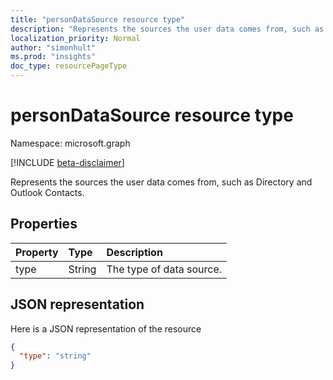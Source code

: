 ```yaml
---
title: "personDataSource resource type"
description: "Represents the sources the user data comes from, such as Directory and Outlook Contacts."
localization_priority: Normal
author: "simonhult"
ms.prod: "insights"
doc_type: resourcePageType
---
```


# personDataSource resource type

Namespace: microsoft.graph

[!INCLUDE [beta-disclaimer](../../includes/beta-disclaimer.md)]

Represents the sources the user data comes from, such as Directory and Outlook Contacts.

## Properties
| Property	   | Type	|Description|
|:---------------|:--------|:----------|
|type|String|The type of data source.|

## JSON representation

Here is a JSON representation of the resource

<!-- {
  "blockType": "resource",
  "optionalProperties": [

  ],
  "@odata.type": "microsoft.graph.personDataSource"
}-->

```json
{
  "type": "string"
}

```

<!-- uuid: 8fcb5dbc-d5aa-4681-8e31-b001d5168d79
2015-10-25 14:57:30 UTC -->
<!--
{
  "type": "#page.annotation",
  "description": "personDataSource resource",
  "keywords": "",
  "section": "documentation",
  "tocPath": "",
  "suppressions": []
}
-->
